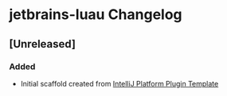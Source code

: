 <!-- Keep a Changelog guide -> https://keepachangelog.com -->

# jetbrains-luau Changelog

## [Unreleased]
### Added
- Initial scaffold created from [IntelliJ Platform Plugin Template](https://github.com/JetBrains/intellij-platform-plugin-template)
